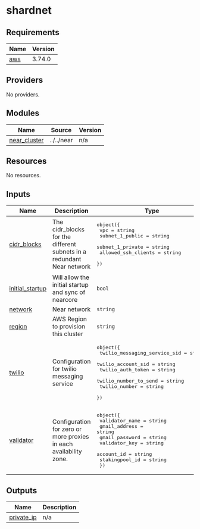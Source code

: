 # shardnet

<!-- BEGINNING OF PRE-COMMIT-TERRAFORM DOCS HOOK -->
## Requirements

| Name | Version |
|------|---------|
| <a name="requirement_aws"></a> [aws](#requirement\_aws) | 3.74.0 |

## Providers

No providers.

## Modules

| Name | Source | Version |
|------|--------|---------|
| <a name="module_near_cluster"></a> [near\_cluster](#module\_near\_cluster) | ../../near | n/a |

## Resources

No resources.

## Inputs

| Name | Description | Type | Default | Required |
|------|-------------|------|---------|:--------:|
| <a name="input_cidr_blocks"></a> [cidr\_blocks](#input\_cidr\_blocks) | The cidr\_blocks for the different subnets in a redundant Near network | <pre>object({<br>    vpc                 = string<br>    subnet_1_public     = string<br>    subnet_1_private    = string<br>    allowed_ssh_clients = string<br>  })</pre> | <pre>{<br>  "allowed_ssh_clients": "0.0.0.0/0",<br>  "subnet_1_private": "10.10.1.0/24",<br>  "subnet_1_public": "10.10.0.0/24",<br>  "vpc": "10.10.0.0/16"<br>}</pre> | no |
| <a name="input_initial_startup"></a> [initial\_startup](#input\_initial\_startup) | Will allow the initial startup and sync of nearcore | `bool` | `true` | no |
| <a name="input_network"></a> [network](#input\_network) | Near network | `string` | n/a | yes |
| <a name="input_region"></a> [region](#input\_region) | AWS Region to provision this cluster | `string` | n/a | yes |
| <a name="input_twilio"></a> [twilio](#input\_twilio) | Configuration for twilio messaging service | <pre>object({<br>    twilio_messaging_service_sid = string<br>    twilio_account_sid           = string<br>    twilio_auth_token            = string<br>    twilio_number_to_send        = string<br>    twilio_number                = string<br>  })</pre> | n/a | yes |
| <a name="input_validator"></a> [validator](#input\_validator) | Configuration for zero or more proxies in each availability zone. | <pre>object({<br>    validator_name = string<br>    gmail_address  = string<br>    gmail_password = string<br>    validator_key  = string<br>    account_id     = string<br>    stakingpool_id = string<br>  })</pre> | n/a | yes |

## Outputs

| Name | Description |
|------|-------------|
| <a name="output_private_ip"></a> [private\_ip](#output\_private\_ip) | n/a |
<!-- END OF PRE-COMMIT-TERRAFORM DOCS HOOK -->
